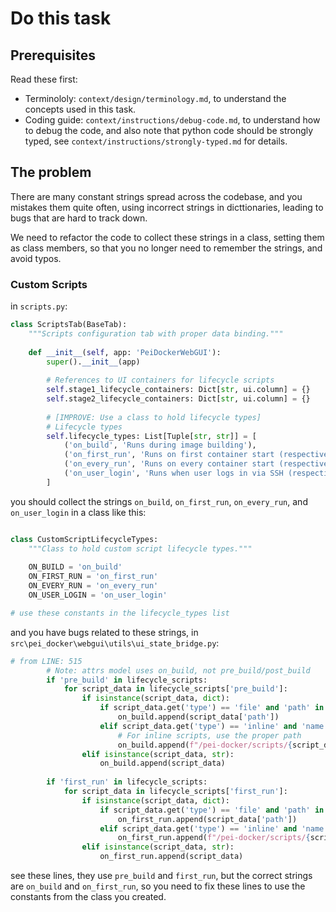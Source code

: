 # Do this task

## Prerequisites

Read these first:
- Terminololy: `context/design/terminology.md`, to understand the concepts used in this task.
- Coding guide: `context/instructions/debug-code.md`, to understand how to debug the code, and also note that python code should be strongly typed, see `context/instructions/strongly-typed.md` for details.

## The problem

There are many constant strings spread across the codebase, and you mistakes them quite often, using incorrect strings in dicttionaries, leading to bugs that are hard to track down.

We need to refactor the code to collect these strings in a class, setting them as class members, so that you no longer need to remember the strings, and avoid typos.

### Custom Scripts

in `scripts.py`:

```python
class ScriptsTab(BaseTab):
    """Scripts configuration tab with proper data binding."""
    
    def __init__(self, app: 'PeiDockerWebGUI'):
        super().__init__(app)
        
        # References to UI containers for lifecycle scripts
        self.stage1_lifecycle_containers: Dict[str, ui.column] = {}
        self.stage2_lifecycle_containers: Dict[str, ui.column] = {}
        
        # [IMPROVE: Use a class to hold lifecycle types]
        # Lifecycle types
        self.lifecycle_types: List[Tuple[str, str]] = [
            ('on_build', 'Runs during image building'),
            ('on_first_run', 'Runs on first container start (respective stage)'),
            ('on_every_run', 'Runs on every container start (respective stage)'),
            ('on_user_login', 'Runs when user logs in via SSH (respective stage)')
        ]
```

you should collect the strings `on_build`, `on_first_run`, `on_every_run`, and `on_user_login` in a class like this:

```python

class CustomScriptLifecycleTypes:
    """Class to hold custom script lifecycle types."""
    
    ON_BUILD = 'on_build'
    ON_FIRST_RUN = 'on_first_run'
    ON_EVERY_RUN = 'on_every_run'
    ON_USER_LOGIN = 'on_user_login'

# use these constants in the lifecycle_types list

```

and you have bugs related to these strings, in `src\pei_docker\webgui\utils\ui_state_bridge.py`:

```python
# from LINE: 515
        # Note: attrs model uses on_build, not pre_build/post_build
        if 'pre_build' in lifecycle_scripts:
            for script_data in lifecycle_scripts['pre_build']:
                if isinstance(script_data, dict):
                    if script_data.get('type') == 'file' and 'path' in script_data:
                        on_build.append(script_data['path'])
                    elif script_data.get('type') == 'inline' and 'name' in script_data:
                        # For inline scripts, use the proper path
                        on_build.append(f"/pei-docker/scripts/{script_data['name']}")
                elif isinstance(script_data, str):
                    on_build.append(script_data)
        
        if 'first_run' in lifecycle_scripts:
            for script_data in lifecycle_scripts['first_run']:
                if isinstance(script_data, dict):
                    if script_data.get('type') == 'file' and 'path' in script_data:
                        on_first_run.append(script_data['path'])
                    elif script_data.get('type') == 'inline' and 'name' in script_data:
                        on_first_run.append(f"/pei-docker/scripts/{script_data['name']}")
                elif isinstance(script_data, str):
                    on_first_run.append(script_data)
```

see these lines, they use `pre_build` and `first_run`, but the correct strings are `on_build` and `on_first_run`, so you need to fix these lines to use the constants from the class you created.